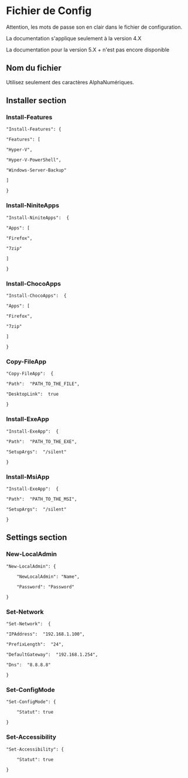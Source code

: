 # Fichier de Config

Attention, les mots de passe son en clair dans le fichier de configuration.

La documentation s'applique seulement à la version 4.X

La documentation pour la version 5.X + n'est pas encore disponible

## Nom du fichier

Utilisez seulement des caractères AlphaNumériques.

## Installer section

### Install-Features

    "Install-Features": {

    "Features": [

    "Hyper-V",

    "Hyper-V-PowerShell",

    "Windows-Server-Backup"

    ]

    }

### Install-NiniteApps

    "Install-NiniteApps":  {

    "Apps": [

    "Firefox",

    "7zip"

    ]

    }

### Install-ChocoApps

    "Install-ChocoApps":  {

    "Apps": [

    "Firefox",

    "7zip"

    ]

    }

### Copy-FileApp

    "Copy-FileApp":  {

    "Path":  "PATH_TO_THE_FILE",

    "DesktopLink":  true

    }

### Install-ExeApp

    "Install-ExeApp":  {

    "Path":  "PATH_TO_THE_EXE",

    "SetupArgs":  "/silent"

    }

### Install-MsiApp

    "Install-ExeApp":  {

    "Path":  "PATH_TO_THE_MSI",

    "SetupArgs":  "/silent"

    }

## Settings section

### New-LocalAdmin

    "New-LocalAdmin": {

        "NewLocalAdmin": "Name",

        "Password": "Password"

    }

### Set-Network

    "Set-Network":  {

    "IPAddress":  "192.168.1.100",

    "PrefixLength":  "24",

    "DefaultGateway":  "192.168.1.254",

    "Dns":  "8.8.8.8"

    }

### Set-ConfigMode

    "Set-ConfigMode": {

        "Statut": true

    }

### Set-Accessibility

    "Set-Accessibility": {

        "Statut": true

    }
